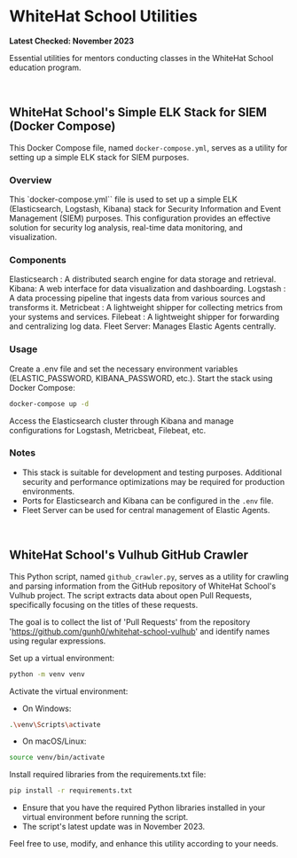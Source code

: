 # WhiteHat School Utilities

**Latest Checked: November 2023**

Essential utilities for mentors conducting classes in the WhiteHat School education program.

<br/>

## WhiteHat School's Simple ELK Stack for SIEM (Docker Compose)

This Docker Compose file, named `docker-compose.yml`, serves as a utility for setting up a simple ELK stack for SIEM purposes.

### Overview

This `docker-compose.yml`` file is used to set up a simple ELK (Elasticsearch, Logstash, Kibana) stack for Security Information and Event Management (SIEM) purposes. This configuration provides an effective solution for security log analysis, real-time data monitoring, and visualization.

### Components

Elasticsearch : A distributed search engine for data storage and retrieval.
Kibana: A web interface for data visualization and dashboarding.
Logstash : A data processing pipeline that ingests data from various sources and transforms it.
Metricbeat : A lightweight shipper for collecting metrics from your systems and services.
Filebeat : A lightweight shipper for forwarding and centralizing log data.
Fleet Server: Manages Elastic Agents centrally.

### Usage

Create a .env file and set the necessary environment variables (ELASTIC_PASSWORD, KIBANA_PASSWORD, etc.).
Start the stack using Docker Compose:

```bash
docker-compose up -d
```

Access the Elasticsearch cluster through Kibana and manage configurations for Logstash, Metricbeat, Filebeat, etc.

### Notes

-   This stack is suitable for development and testing purposes. Additional security and performance optimizations may be required for production environments.
-   Ports for Elasticsearch and Kibana can be configured in the `.env` file.
-   Fleet Server can be used for central management of Elastic Agents.

<br/>

## WhiteHat School's Vulhub GitHub Crawler

This Python script, named `github_crawler.py`, serves as a utility for crawling and parsing information from the GitHub repository of WhiteHat School's Vulhub project. The script extracts data about open Pull Requests, specifically focusing on the titles of these requests.

The goal is to collect the list of 'Pull Requests' from the repository 'https://github.com/gunh0/whitehat-school-vulhub' and identify names using regular expressions.

Set up a virtual environment:

```bash
python -m venv venv
```

Activate the virtual environment:

-   On Windows:

```bash
.\venv\Scripts\activate
```

-   On macOS/Linux:

```bash
source venv/bin/activate
```

Install required libraries from the requirements.txt file:

```bash
pip install -r requirements.txt
```

-   Ensure that you have the required Python libraries installed in your virtual environment before running the script.
-   The script's latest update was in November 2023.

Feel free to use, modify, and enhance this utility according to your needs.
